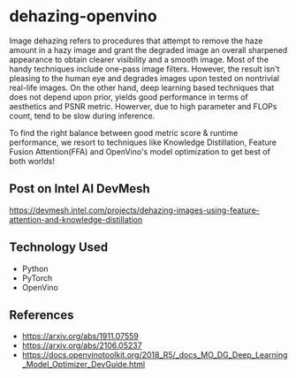 ﻿# dehazing-openvino

Image dehazing refers to procedures that attempt to remove the haze amount in a hazy image and grant the degraded image an overall sharpened appearance to obtain clearer visibility and a smooth image.
Most of the handy techniques include one-pass image filters. However, the result isn't pleasing to the human eye and degrades images upon tested on nontrivial real-life images. On the other hand, deep learning based techniques that does not depend upon prior, yields good performance in terms of aesthetics and PSNR metric. Howerver, due to high parameter and FLOPs count, tend to be slow during inference.

To find the right balance between good metric score & runtime performance, we resort to techniques like Knowledge Distillation, Feature Fusion Attention(FFA) and OpenVino's model optimization to get best of both worlds!

## Post on Intel AI DevMesh
https://devmesh.intel.com/projects/dehazing-images-using-feature-attention-and-knowledge-distillation

## Technology Used

- Python
- PyTorch
- OpenVino

## References

- https://arxiv.org/abs/1911.07559
- https://arxiv.org/abs/2106.05237
- https://docs.openvinotoolkit.org/2018_R5/_docs_MO_DG_Deep_Learning_Model_Optimizer_DevGuide.html
